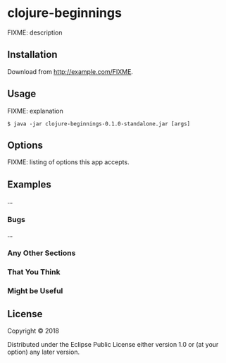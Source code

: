 # clojure-beginnings

FIXME: description

## Installation

Download from http://example.com/FIXME.

## Usage

FIXME: explanation

    $ java -jar clojure-beginnings-0.1.0-standalone.jar [args]

## Options

FIXME: listing of options this app accepts.

## Examples

...

### Bugs

...

### Any Other Sections
### That You Think
### Might be Useful

## License

Copyright © 2018

Distributed under the Eclipse Public License either version 1.0 or (at
your option) any later version.
